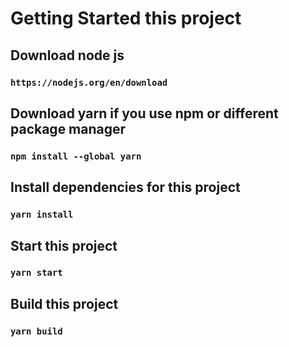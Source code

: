 # Getting Started this project

## Download node js

### `https://nodejs.org/en/download`

## Download yarn if you use npm or different package manager

### `npm install --global yarn`

## Install dependencies for this project

### `yarn install`

## Start this project

### `yarn start`

## Build this project

### `yarn build`
